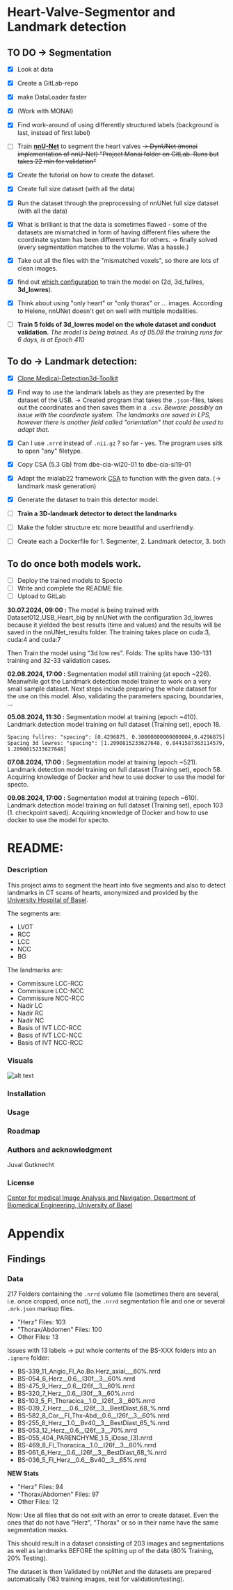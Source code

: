 # Heart-Valve-Segmentor and Landmark detection

## TO DO -> Segmentation
- [x] Look at data
- [x] Create a GitLab-repo
- [x] make DataLoader faster
- [x] (Work with MONAI)
- [x] Find work-around of using differently structured labels (background is last, instead of first label)
- [ ] Train **[nnU-Net](https://github.com/MIC-DKFZ/nnUNet)** to segment the heart valves ~~-> DynUNet (monai implementation of nnU-Net) "Project Monai folder on GitLab. Runs but takes 22 min for validation"~~
- [x] Create the tutorial on how to create the dataset.
- [x] Create full size dataset (with all the data)
- [x] Run the dataset through the preprocessing of nnUNet full size dataset (with all the data)
- [x] What is brilliant is that the data is sometimes flawed - some of the datasets are mismatched in form of having different files where the coordinate system has been different than for others. -> finally solved (every segmentation matches to the volume. Was a hassle.)
- [x] Take out all the files with the "mismatched voxels", so there are lots of clean images.
- [x] find out [which configuration](https://github.com/MIC-DKFZ/nnUNet/blob/master/documentation/how_to_use_nnunet.md) to train the model on (2d, 3d_fullres, **3d_lowres**). 
- [x] Think about using "only heart" or "only thorax" or ... images. According to Helene, nnUNet doesn't get on well with multiple modalities.
- [ ] **Train 5 folds of 3d_lowres model on the whole dataset and conduct validation.** *The model is being trained. As of 05.08 the training runs for 6 days, is at Epoch 410*


## To do -> Landmark detection:
- [x] [Clone Medical-Detection3d-Toolkit](https://github.com/qinliuliuqin/Medical-Detection3d-Toolkit)
- [x] Find way to use the landmark labels as they are presented by the dataset of the USB. -> Created program that takes the `.json`-files, takes out the coordinates and then saves them in a `.csv`. *Beware: possibly an issue with the coordinate system. The landmarks are saved in LPS, however there is another field called "orientation" that could be used to adapt that.*
- [x] Can I use `.nrrd` instead of `.nii.gz` ? so far - yes. The program uses sitk to open "any" filetype.
- [x] Copy CSA (5.3 Gb) from dbe-cia-wl20-01 to dbe-cia-sl19-01
- [x] Adapt the mialab22 framework [CSA](/home/juval.gutknecht/Projects/CSA) to function with the given data. (-> landmark mask generation)
- [x] Generate the dataset to train this detector model.
- [ ] **Train a 3D-landmark detector to detect the landmarks**
- [ ] Make the folder structure etc more beautiful and userfriendly.

- [ ] Create each a Dockerfile for 1. Segmenter, 2. Landmark detector, 3. both

## To do once both models work.
- [ ] Deploy the trained models to Specto
- [ ] Write and complete the README file.
- [ ] Upload to GitLab

**30.07.2024, 09:00 :** The model is being trained with Dataset012_USB_Heart_big by nnUNet with the configuration 3d_lowres because it yielded the best results (time and values) and the results will be saved in the nnUNet_results folder. The training takes place on cuda:3, cuda:4 and cuda:7

Then Train the model using "3d low res".
Folds: The splits have 130-131 training and 32-33 validation cases.

**02.08.2024, 17:00 :** Segmentation model still training (at epoch ~226). Meanwhile got the Landmark detection model trainer to work on a very small sample dataset. Next steps include preparing the whole dataset for the use on this model. Also, validating the parameters spacing, boundaries, ...

**05.08.2024, 11:30 :** Segmentation model at training (epoch ~410). Landmark detection model training on full dataset (Training set), epoch 18.

`Spacing fullres: "spacing": [0.4296875, 0.30000000000000004,0.4296875]`
`Spacing 3d lowres: "spacing": [1.2090815233627648, 0.8441587363114579, 1.2090815233627648]`

**07.08.2024, 17:00 :** Segmentation model at training (epoch ~521). Landmark detection model training on full dataset (Training set), epoch 58. Acquiring knowledge of Docker and how to use docker to use the model for specto.

**09.08.2024, 17:00 :** Segmentation model at training (epoch ~610). Landmark detection model training on full dataset (Training set), epoch 103 (1. checkpoint saved). Acquiring knowledge of Docker and how to use docker to use the model for specto.

# README:
### Description
This project aims to segment the heart into five segments and also to detect landmarks in CT scans of hearts, anonymized and provided by the [University Hospital of Basel](https://www.unispital-basel.ch/).

The segments are:
- LVOT
- RCC
- LCC
- NCC
- BG

The landmarks are:
- Commissure LCC-RCC
- Commissure LCC-NCC
- Commissure NCC-RCC
- Nadir LC
- Nadir RC
- Nadir NC
- Basis of IVT LCC-RCC
- Basis of IVT LCC-NCC
- Basis of IVT NCC-RCC


### Visuals
![alt text](BS-043.png)
### Installation
### Usage
### Roadmap
### Authors and acknowledgment
Juval Gutknecht

### License
[Center for medical Image Analysis and Navigation, Department of Biomedical Engineering, University of Basel](https://dbe.unibas.ch/en/cian/)


# Appendix
## Findings
### Data
217 Folders containing the `.nrrd` volume file (sometimes there are several, i.e. once cropped, once not), the `.nrrd` segmentation file and one or several `.mrk.json` markup files.

- "Herz" Files: 103
- "Thorax/Abdomen" Files: 100
- Other Files: 13

Issues with 13 labels -> put whole contents of the BS-XXX folders into an `.ignore` folder:
- BS-339_11_Angio_Fl_Ao.Bo.Herz_axial___60%.nrrd
- BS-054_6_Herz__0.6__I30f__3__60%.nrrd
- BS-475_9_Herz__0.6__I26f__3__60%.nrrd
- BS-320_7_Herz__0.6__I30f__3__60%.nrrd
- BS-103_5_Fl_Thoracica__1.0__I26f__3__60%.nrrd
- BS-039_7_Herz___0.6__I26f__3__BestDiast_68_%.nrrd
- BS-582_8_Cor__Fl_Thx-Abd__0.6__I26f__3__60%.nrrd
- BS-255_8_Herz__1.0__Bv40__3__BestDiast_65_%.nrrd
- BS-053_12_Herz__0.6__I26f__3__70%.nrrd
- BS-055_404_PARENCHYME_1.5_iDose_(3).nrrd
- BS-469_8_Fl_Thoracica__1.0__I26f__3__60%.nrrd
- BS-061_6_Herz__0.6__I26f__3__BestDiast_68_%.nrrd
- BS-036_5_Fl_Herz__0.6__Bv40__3__65%.nrrd

**NEW Stats**
- "Herz" Files: 94
- "Thorax/Abdomen" Files: 97
- Other Files: 12

Now: Use all files that do not exit with an error to create dataset. Even the ones that do not have "Herz", "Thorax" or so in their name have the same segmentation masks.

This should result in a dataset consisting of 203 images and segmentations as well as landmarks BEFORE the splitting up of the data (80% Training, 20% Testing).

The dataset is then Validated by nnUNet and the datasets are prepared automatically (163 training images, rest for validation/testing).
